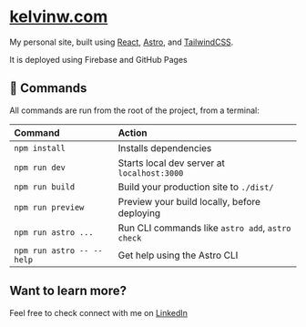 # [kelvinw.com](https://kelvinw.com)

My personal site, built using [React](https://github.com/reactjs), [Astro](https://github.com/withastro/astro), and [TailwindCSS](https://github.com/tailwindlabs/tailwindcss).

It is deployed using Firebase and GitHub Pages

## 🧞 Commands

All commands are run from the root of the project, from a terminal:

| Command                   | Action                                           |
| :------------------------ | :----------------------------------------------- |
| `npm install`             | Installs dependencies                            |
| `npm run dev`             | Starts local dev server at `localhost:3000`      |
| `npm run build`           | Build your production site to `./dist/`          |
| `npm run preview`         | Preview your build locally, before deploying     |
| `npm run astro ...`       | Run CLI commands like `astro add`, `astro check` |
| `npm run astro -- --help` | Get help using the Astro CLI                     |

## Want to learn more?

Feel free to check connect with me on [LinkedIn](https://linkedin.com/in/kelvinhkwong)
